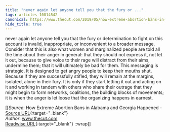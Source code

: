```yaml
---
title: "never again let anyone tell you that the fury or ..."
tags: articles-10814542
canonical: https://www.thecut.com/2019/05/how-extreme-abortion-bans-in-alabama-and-georgia-happened.html
hide_title: true
---
```


never again let anyone tell you that the fury or determination to fight on this account is invalid, inappropriate, or inconvenient to a broader message. Consider that this is also what women and marginalized people are told all the time about their anger in general: that they should not express it, not let it out, because to give voice to their rage will distract from their aims, undermine them; that it will ultimately be bad for them. This messaging is strategic. It is designed to get angry people to keep their mouths shut. Because if they are successfully stifled, they will remain at the margins, isolated, alone in their fury. It is only if they start letting it out and acting on it and working in tandem with others who share their outrage that they might begin to form networks, coalitions, the building blocks of movements; it is when the anger is let loose that the organizing happens in earnest.


[[_Source_: How Extreme Abortion Bans in Alabama and Georgia Happened - [Source URL](https://www.thecut.com/2019/05/how-extreme-abortion-bans-in-alabama-and-georgia-happened.html){:target="_blank"}<br>
_Author_: www.thecut.com<br>
[Readwise URL](https://readwise.io/open/223803031){:target="_blank"}
::wrap]]